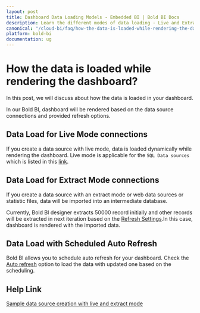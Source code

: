 ```yaml
---
layout: post
title: Dashboard Data Loading Models - Embedded BI | Bold BI Docs
description: Learn the different modes of data loading - Live and Extract, available with Bold BI Embedded while rendering the dashboard.
canonical: "/cloud-bi/faq/how-the-data-is-loaded-while-rendering-the-dashboard/"
platform: bold-bi
documentation: ug
---
```

# How the data is loaded while rendering the dashboard?
In this post, we will discuss about how the data is loaded in your dashboard.

In our Bold BI, dashboard will be rendered based on the data source connections and provided refresh options.

## Data Load for Live Mode connections
If you create a data source with live mode, data is loaded dynamically while rendering the dashboard. Live mode is applicable for the `SQL Data sources` which is listed in this [link](/embedded-bi/working-with-data-source/data-connectors/).

## Data Load for Extract Mode connections
If you create a data source with an extract mode or web data sources or statistic files, data will be imported into an intermediate database. 

Currently, Bold BI designer extracts 50000 record initially and other records will be extracted in next iteration based on the [Refresh Settings](/embedded-bi/working-with-data-source/data-connectors/sql-data-source/#sql-data-source-refresh-settings).In this case, dashboard is rendered with the imported data.

## Data Load with Scheduled Auto Refresh
Bold BI allows you to schedule auto refresh for your dashboard. Check the [Auto refresh](/embedded-bi/working-with-dashboards/preview-dashboard/refresh-dashboard/) option to load the data with updated one based on the scheduling. 

## Help Link
[Sample data source creation with live and extract mode](/embedded-bi/working-with-data-source/data-connectors/sql-data-source/)
